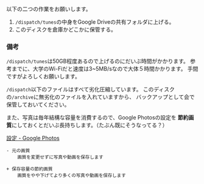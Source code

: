 以下の二つの作業をお願いします。

1. `/dispatch/tunes`の中身をGoogle Driveの共有フォルダに上げる。
2. このディスクを倉庫かどこかに保管する。

### 備考
`/dispatch/tunes`は50GB程度あるので上げるのにだいぶ時間がかかります。
参考までに、大学のWi-Fiだと速度は3~5MB/sなので大体５時間かかります。
手間ですがよろしくお願いします。

`/dispatch`以下のファイルはすべて劣化圧縮しています。
このディスクの`/archive`に無劣化のファイルを入れていますから、
バックアップとして会で保管しておいてください。

また、写真は毎年結構な容量を消費するので、Google Photosの設定を
**節約画質**にしておくとだいぶ長持ちします。（たぶん既にそうなってる？）

[設定 - Google Photos](https://photos.google.com/settings)
```
- 元の画質
    画質を変更せずに写真や動画を保存します

+ 保存容量の節約画質
    画質をやや下げてより多くの写真や動画を保存します
```
